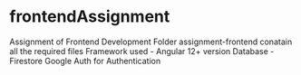 # frontendAssignment
Assignment of Frontend Development
Folder assignment-frontend conatain all the required files
Framework used - Angular 12+ version
Database - Firestore
Google Auth for Authentication
